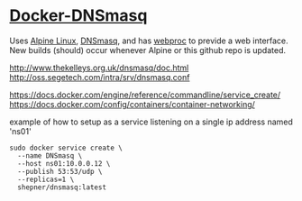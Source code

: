 # [Docker-DNSmasq](https://hub.docker.com/r/shepner/docker-dnsmasq/)

Uses [Alpine Linux](https://hub.docker.com/_/alpine/), [DNSmasq](http://www.thekelleys.org.uk/dnsmasq/doc.html), and has [webproc](https://github.com/jpillora/webproc/) to previde a web interface.  New builds (should) occur whenever Alpine or this github repo is updated.


http://www.thekelleys.org.uk/dnsmasq/doc.html
http://oss.segetech.com/intra/srv/dnsmasq.conf


https://docs.docker.com/engine/reference/commandline/service_create/
https://docs.docker.com/config/containers/container-networking/

example of how to setup as a service listening on a single ip address named 'ns01'

``` shell
sudo docker service create \
  --name DNSmasq \
  --host ns01:10.0.0.12 \
  --publish 53:53/udp \
  --replicas=1 \
  shepner/dnsmasq:latest
```




